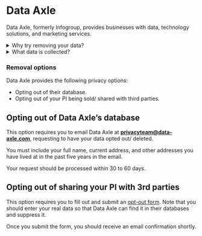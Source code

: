 # Data Axle

Data Axle, formerly Infogroup, provides businesses with data, technology solutions, and marketing services.

<details>
<summary>Why try removing your data?</summary>
<p>Opting out of Data Axle will result in fewer marketing calls and targeted ads. It will also help you take more control over how your information is shared and accessed.</p>
</details>
<details>
<summary>What data is collected?</summary>
<p>Data Axle collects both consumer and business data. Business data covers all areas of a company's life, from locations and employees to revenue and certifications. Consumer data includes demographic and residential information, occupation, estimated income, purchasing history and product preferences, household-related information, vehicle and property ownership, hobbies, interests, political and charitable affiliations, and more. You can request a copy of your data by emailing Data Axle at privacyteam@data-axle.com.</p>
</details>  

### Removal options

Data Axle provides the following privacy options:
<div class="list-style-bullet"></div>

- Opting out of their database.
- Opting out of your PI being sold/ shared with third parties.
  

## Opting out of Data Axle’s database

This option requires you to email Data Axle at **privacyteam@data-axle.com**, requesting to have your data opted out/ deleted.

You must include your full name, current address, and other addresses you have lived at in the past five years in the email.

Your request should be processed within 30 to 60 days.

## Opting out of sharing your PI with 3rd parties

This option requires you to fill out and submit an [opt-out form](https://www.data-axle.com/do-not-sell-my-data/). Note that you should enter your real data so that Data Axle can find it in their databases and suppress it. 

Once you submit the form, you should receive an email confirmation shortly.